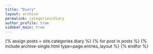```yaml
---
title: "Diary"
layout: archive
permalink: categories/diary
author_profile: true
sidebar_main: true
---
```


{% assign posts = site.categories.diary %}
{% for post in posts %} {% include archive-single.html type=page.entries_layout %} {% endfor %}
